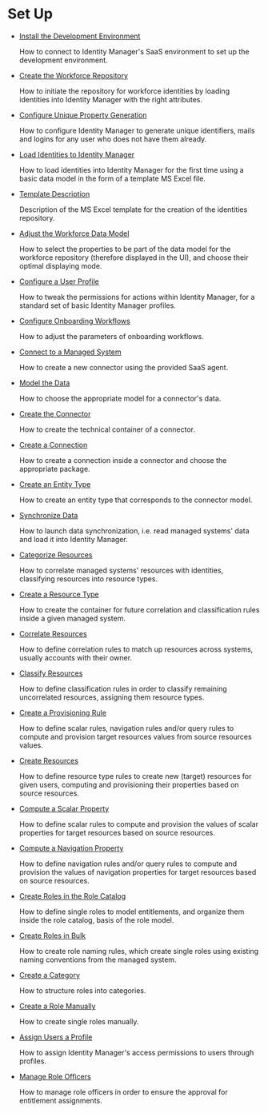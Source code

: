 # Set Up

- [ Install the Development Environment ](/docs/identitymanager/6.2/identitymanager/user-guide/set-up/development-environment-installation/index.md)

  How to connect to Identity Manager's SaaS environment to set up the development environment.

- [ Create the Workforce Repository ](/docs/identitymanager/6.2/identitymanager/user-guide/set-up/initial-identities-loading/index.md)

  How to initiate the repository for workforce identities by loading identities into Identity
  Manager with the right attributes.

- [ Configure Unique Property Generation ](/docs/identitymanager/6.2/identitymanager/user-guide/set-up/initial-identities-loading/generate-unique-properties/index.md)

  How to configure Identity Manager to generate unique identifiers, mails and logins for any user
  who does not have them already.

- [Load Identities to Identity Manager](/docs/identitymanager/6.2/identitymanager/user-guide/set-up/initial-identities-loading/load-identities/index.md)

  How to load identities into Identity Manager for the first time using a basic data model in the
  form of a template MS Excel file.

- [Template Description](/docs/identitymanager/6.2/identitymanager/user-guide/set-up/initial-identities-loading/template-description/index.md)

  Description of the MS Excel template for the creation of the identities repository.

- [ Adjust the Workforce Data Model ](/docs/identitymanager/6.2/identitymanager/user-guide/set-up/initial-identities-loading/adjust-datamodel/index.md)

  How to select the properties to be part of the data model for the workforce repository
  (therefore displayed in the UI), and choose their optimal displaying mode.

- [ Configure a User Profile ](/docs/identitymanager/6.2/identitymanager/user-guide/set-up/user-profile-configuration/index.md)

  How to tweak the permissions for actions within Identity Manager, for a standard set of basic
  Identity Manager profiles.

- [ Configure Onboarding Workflows ](/docs/identitymanager/6.2/identitymanager/user-guide/set-up/configure-workflows/index.md)

  How to adjust the parameters of onboarding workflows.

- [ Connect to a Managed System ](/docs/identitymanager/6.2/identitymanager/user-guide/set-up/connect-system/index.md)

  How to create a new connector using the provided SaaS agent.

- [ Model the Data ](/docs/identitymanager/6.2/identitymanager/user-guide/set-up/connect-system/connector-modeling/index.md)

  How to choose the appropriate model for a connector's data.

- [ Create the Connector ](/docs/identitymanager/6.2/identitymanager/user-guide/set-up/connect-system/connector-declaration/index.md)

  How to create the technical container of a connector.

- [Create a Connection](/docs/identitymanager/6.2/identitymanager/user-guide/set-up/connect-system/connection-creation/index.md)

  How to create a connection inside a connector and choose the appropriate package.

- [Create an Entity Type](/docs/identitymanager/6.2/identitymanager/user-guide/set-up/connect-system/entity-type-creation/index.md)

  How to create an entity type that corresponds to the connector model.

- [ Synchronize Data ](/docs/identitymanager/6.2/identitymanager/user-guide/set-up/synchronization/index.md)

  How to launch data synchronization, i.e. read managed systems' data and load it into Identity
  Manager.

- [ Categorize Resources ](/docs/identitymanager/6.2/identitymanager/user-guide/set-up/categorization/index.md)

  How to correlate managed systems' resources with identities, classifying resources into resource
  types.

- [ Create a Resource Type ](/docs/identitymanager/6.2/identitymanager/user-guide/set-up/categorization/resource-type-creation/index.md)

  How to create the container for future correlation and classification rules inside a given
  managed system.

- [ Correlate Resources ](/docs/identitymanager/6.2/identitymanager/user-guide/set-up/categorization/correlation/index.md)

  How to define correlation rules to match up resources across systems, usually accounts with
  their owner.

- [ Classify Resources ](/docs/identitymanager/6.2/identitymanager/user-guide/set-up/categorization/classification/index.md)

  How to define classification rules in order to classify remaining uncorrelated resources,
  assigning them resource types.

- [ Create a Provisioning Rule ](/docs/identitymanager/6.2/identitymanager/user-guide/set-up/provisioning-rule-creation/index.md)

  How to define scalar rules, navigation rules and/or query rules to compute and provision target
  resources values from source resources values.

- [ Create Resources ](/docs/identitymanager/6.2/identitymanager/user-guide/set-up/provisioning-rule-creation/resource-creation/index.md)

  How to define resource type rules to create new (target) resources for given users, computing
  and provisioning their properties based on source resources.

- [Compute a Scalar Property](/docs/identitymanager/6.2/identitymanager/user-guide/set-up/provisioning-rule-creation/scalar-property-computation/index.md)

  How to define scalar rules to compute and provision the values of scalar properties for target
  resources based on source resources.

- [ Compute a Navigation Property ](/docs/identitymanager/6.2/identitymanager/user-guide/set-up/provisioning-rule-creation/navigation-property-computation/index.md)

  How to define navigation rules and/or query rules to compute and provision the values of
  navigation properties for target resources based on source resources.

- [ Create Roles in the Role Catalog ](/docs/identitymanager/6.2/identitymanager/user-guide/set-up/single-roles-catalog-creation/index.md)

  How to define single roles to model entitlements, and organize them inside the role catalog,
  basis of the role model.

- [ Create Roles in Bulk ](/docs/identitymanager/6.2/identitymanager/user-guide/set-up/single-roles-catalog-creation/role-naming-rule-creation/index.md)

  How to create role naming rules, which create single roles using existing naming conventions
  from the managed system.

- [ Create a Category ](/docs/identitymanager/6.2/identitymanager/user-guide/set-up/single-roles-catalog-creation/category-creation/index.md)

  How to structure roles into categories.

- [Create a Role Manually](/docs/identitymanager/6.2/identitymanager/user-guide/set-up/single-roles-catalog-creation/role-manual-creation/index.md)

  How to create single roles manually.

- [Assign Users a Profile](/docs/identitymanager/6.2/identitymanager/user-guide/set-up/user-profile-assignment/index.md)

  How to assign Identity Manager's access permissions to users through profiles.

- [ Manage Role Officers ](/docs/identitymanager/6.2/identitymanager/user-guide/set-up/role-officer-management/index.md)

  How to manage role officers in order to ensure the approval for entitlement assignments.
